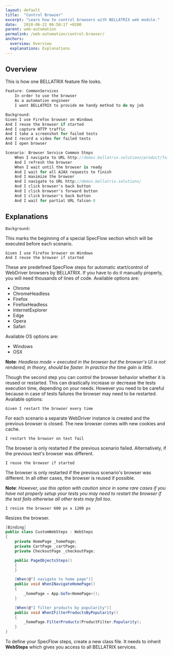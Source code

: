 ```yaml
---
layout: default
title:  "Control Browser"
excerpt: "Learn how to control browsers with BELLATRIX web module."
date:   2018-06-22 06:50:17 +0200
parent: web-automation
permalink: /web-automation/control-browser/
anchors:
  overview: Overview
  explanations: Explanations
---
```

Overview
--------

This is how one BELLATRIX feature file looks.
```csharp
Feature: CommonServices
	In order to use the browser
	As a automation engineer
	I want BELLATRIX to provide me handy method to do my job

Background: 
Given I use Firefox browser on Windows
And I reuse the browser if started
And I capture HTTP traffic
And I take a screenshot for failed tests
And I record a video for failed tests
And I open browser

Scenario: Browser Service Common Steps
	When I navigate to URL http://demos.bellatrix.solutions/product/falcon-9/
	And I refresh the browser
	When I wait until the browser is ready
	And I wait for all AJAX requests to finish
	And I maximize the browser
	And I navigate to URL http://demos.bellatrix.solutions/
	And I click browser's back button
	And I click browser's forward button
    And I click browser's back button
	And I wait for partial URL falcon-9
```

Explanations
------------
```
Background:
```
This marks the beginning of a special SpecFlow section which will be executed before each scenario.
```
Given I use Firefox browser on Windows
And I reuse the browser if started
```
These are predefined SpecFlow steps for automatic start/control of WebDriver browsers by BELLATRIX. If you have to do it manually properly, you will need thousands of lines of code.
Available options are:
- Chrome
- ChromeHeadless
- Firefox
- FirefoxHeadless
- InternetExplorer
- Edge
- Opera
- Safari

Available OS options are:
- Windows
- OSX

**Note**: *Headless mode = executed in the browser but the browser's UI is not rendered, in theory, should be faster. In practice the time gain is little.*

Though the second step you can control the browser behavior whether it is reused or restarted. This can drastically increase or decrease the tests execution time, depending on your needs. However you need to be careful because in case of tests failures the browser may need to be restarted.
Available options:
```
Given I restart the browser every time
```
For each scenario a separate WebDriver instance is created and the previous browser is closed. The new browser comes with new cookies and cache.
```
I restart the browser on test fail
```
The browser is only restarted if the previous scenario failed. Alternatively, if the previous test's browser was different.
```
I reuse the browser if started
```
The browser is only restarted if the previous scenario's browser was different. In all other cases, the browser is reused if possible.

**Note**: *However, use this option with caution since in some rare cases if you have not properly setup your tests you may need to restart the browser if the test fails otherwise all other tests may fail too.*

```
I resize the browser 600 px x 1200 px
```
Resizes the browser.

```csharp
[Binding]
public class CustomWebSteps : WebSteps
{
    private HomePage _homePage;
    private CartPage _cartPage;
    private CheckoutPage _checkoutPage;

    public PageObjectsSteps()
    {
    }

    [When(@"I navigate to home page")]
    public void WhenINavigateHomePage()
    {
        _homePage = App.GoTo<HomePage>();
    }

    [When(@"I filter products by popularity")]
    public void WhenIFilterProductsByPopularity()
    {
        _homePage.FilterProducts(ProductFilter.Popularity);
    }
}
```
To define your SpecFlow steps, create a new class file. It needs to inherit **WebSteps** which gives you access to all BELLATRIX services.
